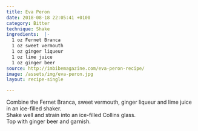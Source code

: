 ```yaml
---
title: Eva Peron
date: 2018-08-18 22:05:41 +0100
category: Bitter
technique: Shake
ingredients:  |-
  1 oz Fernet Branca
  1 oz sweet vermouth
  1 oz ginger liqueur
  1 oz lime juice
  1 oz ginger beer
source: http://imbibemagazine.com/eva-peron-recipe/
image: /assets/img/eva-peron.jpg
layout: recipe-single

---
```

Combine the Fernet Branca, sweet vermouth, ginger liqueur and lime juice in an ice-filled shaker.  
Shake well and strain into an ice-filled Collins glass.  
Top with ginger beer and garnish.
